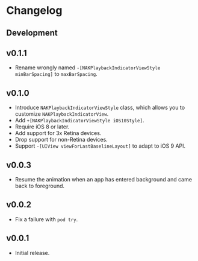 # Changelog

## Development

## v0.1.1

* Rename wrongly named `-[NAKPlaybackIndicatorViewStyle minBarSpacing]` to `maxBarSpacing`.

## v0.1.0

* Introduce `NAKPlaybackIndicatorViewStyle` class, which allows you to customize `NAKPlaybackIndicatorView`.
* Add `+[NAKPlaybackIndicatorViewStyle iOS10Style]`.
* Require iOS 8 or later.
* Add support for 3x Retina devices.
* Drop support for non-Retina devices.
* Support `-[UIView viewForLastBaselineLayout]` to adapt to iOS 9 API.

## v0.0.3

* Resume the animation when an app has entered background and came back to foreground.

## v0.0.2

* Fix a failure with `pod try`.

## v0.0.1

* Initial release.
